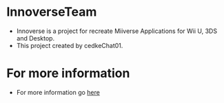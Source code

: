 # InnoverseTeam
- Innoverse is a project for recreate Miiverse Applications for Wii U, 3DS and Desktop.
- This project created by cedkeChat01.

# For more information
- For more information go [here](https://github.com/InnoverseTeam/Innoverse/blob/main/README.md)
